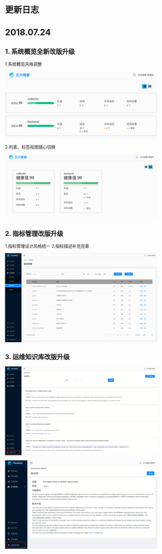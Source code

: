 # **更新日志**

# 2018.07.24

## 1. 系统概览全新改版升级

1.系统概览风格调整

![](/part5/images/systems_07_24.png)

2.列表、标签视图随心切换

![](/part5/images/systems_07_24_1.png)

## 2. 指标管理改版升级

1.指标管理设计风格统一
2.指标描述补充完善

![](/part5/images/metrics_07_24.png)

## 3. 运维知识库改版升级
![](/part5/images/kb_07_24.png)

![](/part5/images/kb_07_24_1.png)





